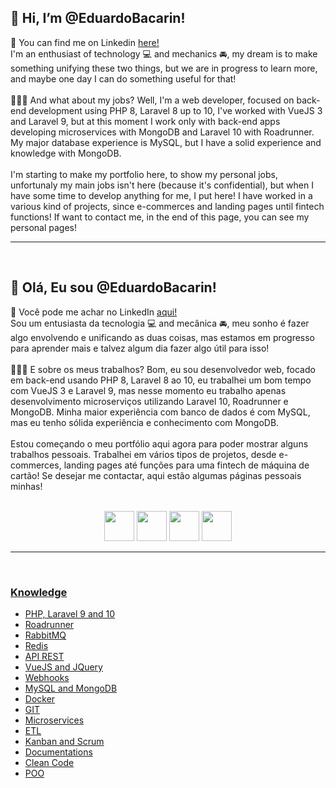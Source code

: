<h2>👋 Hi, I’m @EduardoBacarin!</h2>
💼 You can find me on Linkedin <a href="https://www.linkedin.com/in/eduardo-de-oliveira-bacarin-a72b987a/"> here!</a><br>
I'm an enthusiast of technology 💻 and mechanics 🚘, my dream is to make something unifying these two things, but we are in progress to learn more, and maybe one day I can do something useful for that!
<br><br>
🧑🏻‍💻 And what about my jobs? Well, I'm a web developer, focused on back-end development using PHP 8, Laravel 8 up to 10, I've worked with VueJS 3 and Laravel 9, but at this moment I work only with back-end apps developing microservices with MongoDB and Laravel 10 with Roadrunner. My major database experience is MySQL, but I have a solid experience and knowledge with MongoDB.
<br><br>
I'm starting to make my portfolio here, to show my personal jobs, unfortunaly my main jobs isn't here (because it's confidential), but when I have some time to develop anything for me, I put here! I have worked in a various kind of projects, since e-commerces and landing pages until fintech functions!
If want to contact me, in the end of this page, you can see my personal pages!
<br>
<hr>
<br>
<h2>👋 Olá, Eu sou @EduardoBacarin!</h2>
💼 Você pode me achar no LinkedIn <a href="https://www.linkedin.com/in/eduardo-de-oliveira-bacarin-a72b987a/">aqui!</a><br>
Sou um entusiasta da tecnologia 💻 and mecânica 🚘, meu sonho é fazer algo envolvendo e unificando as duas coisas, mas estamos em progresso para aprender mais e talvez algum dia fazer algo útil para isso!
<br><br>
🧑🏻‍💻 E sobre os meus trabalhos? Bom, eu sou desenvolvedor web, focado em back-end usando PHP 8, Laravel 8 ao 10, eu trabalhei um bom tempo com VueJS 3 e Laravel 9, mas nesse momento eu trabalho apenas desenvolvimento microserviços utilizando Laravel 10, Roadrunner e MongoDB. Minha maior experiência com banco de dados é com MySQL, mas eu tenho sólida experiência e conhecimento com MongoDB.
<br><br>
Estou começando o meu portfólio aqui agora para poder mostrar alguns trabalhos pessoais. Trabalhei em vários tipos de projetos, desde e-commerces, landing pages até funções para uma fintech de máquina de cartão!
Se desejar me contactar, aqui estão algumas páginas pessoais minhas!
<br><br>
  <p align="center">
      <a href="https://www.facebook.com/eduardodogeat" target="_blank"><img src="https://logodownload.org/wp-content/uploads/2014/09/facebook-logo-3-1.png" style="width: 48px; height: 48px;"></a>
      <a href="https://instagram.com/dogeat" target="_blank"><img src="https://logodownload.org/wp-content/uploads/2017/04/instagram-logo.png" style="width: 48px; height: 48px;"></a>
      <a href="https://www.linkedin.com/in/eduardo-de-oliveira-bacarin-a72b987a/"><img src="https://cdn-icons-png.flaticon.com/512/174/174857.png" style="height: 48px; width: 48px;"></a>
      <a href="mailto:eduardo.obacarin@gmail.com" target="_blank"><img src="https://logodownload.org/wp-content/uploads/2018/03/gmail-logo-16.png" style="height: 48px; width: 48px;">
  </p>

<hr>
<br>

### Knowledge ###

+ PHP, Laravel 9 and 10
+ Roadrunner
+ RabbitMQ
+ Redis
+ API REST
+ VueJS and JQuery
+ Webhooks
+ MySQL and MongoDB
+ Docker
+ GIT
+ Microservices
+ ETL
+ Kanban and Scrum
+ Documentations
+ Clean Code
+ POO

